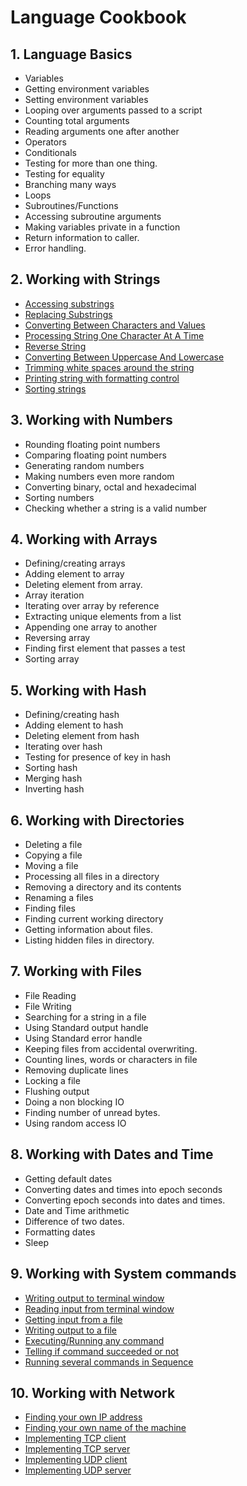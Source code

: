 # Language Cookbook

## 1. Language Basics
* Variables
* Getting environment variables
* Setting environment variables
* Looping over arguments passed to a script
* Counting total arguments
* Reading arguments one after another
* Operators
* Conditionals
* Testing for more than one thing.
* Testing for equality
* Branching many ways
* Loops
* Subroutines/Functions
* Accessing subroutine arguments
* Making variables private in a function
* Return information to caller.
* Error handling.

## 2. Working with Strings 
* [Accessing substrings](Strings/Strings_AccessingSubstrings.md)
* [Replacing Substrings](Strings/Strings_ReplacingSubstrings.md)
* [Converting Between Characters and Values](Strings/Strings_ConvertingBetweenCharsAndValues.md)
* [Processing String One Character At A Time](Strings/String_ProcessingOneCharAtTime.md)
* [Reverse String](Strings/String_ReverseString.md)
* [Converting Between Uppercase And Lowercase](Strings/String_ConvertingCase.md)
* [Trimming white spaces around the string](Strings/String_TrimmingBlanks.md)
* [Printing string with formatting control](Strings/String_PrintStringWithFormatting.md)
* [Sorting strings](Strings/String_SortingString.md)

## 3. Working with Numbers
* Rounding floating point numbers
* Comparing floating point numbers
* Generating random numbers
* Making numbers even more random
* Converting binary, octal and hexadecimal
* Sorting numbers
* Checking whether a string is a valid number

## 4. Working with Arrays
* Defining/creating arrays
* Adding element to array
* Deleting element from array.
* Array iteration
* Iterating over array by reference
* Extracting unique elements from a list
* Appending one array to another
* Reversing array
* Finding first element that passes a test
* Sorting array

## 5. Working with Hash
* Defining/creating hash
* Adding element to hash
* Deleting element from hash
* Iterating over hash
* Testing for presence of key in hash
* Sorting hash
* Merging hash
* Inverting hash

## 6. Working with Directories
* Deleting a file
* Copying a file
* Moving a file
* Processing all files in a directory
* Removing a directory and its contents
* Renaming a files
* Finding files
* Finding current working directory
* Getting information about files.
* Listing hidden files in directory.

## 7. Working with Files
* File Reading
* File Writing
* Searching for a string in a file
* Using Standard output handle
* Using Standard error handle
* Keeping files from accidental overwriting.
* Counting lines, words or characters in file
* Removing duplicate lines
* Locking a file
* Flushing output
* Doing a non blocking IO
* Finding number of unread bytes.
* Using random access IO

## 8. Working with Dates and Time
* Getting default dates
* Converting dates and times into epoch seconds
* Converting epoch seconds into dates and times.
* Date and Time arithmetic
* Difference of two dates.
* Formatting dates
* Sleep

## 9. Working with System commands
* [Writing output to terminal window](Systems/System_WritingToTerminalWindow.md)
* [Reading input from terminal window](Systems/System_GetInputFromTerminalWindow.md)
* [Getting input from a file](Systems/System_GetInputFromFile.md)
* [Writing output to a file](Systems/System_WriteOutputToFile.md)
* [Executing/Running any command](Systems/System_ExecuteAnyCommand.md)
* [Telling if command succeeded or not](Systems/System_TestIfCommandSucceeded.md)
* [Running several commands in Sequence](Systems/System_ExecuteSeveralCommandsInSequence.md)

## 10. Working with Network
* [Finding your own IP address](Network/Network_FindOwnIPAddress.md)
* [Finding your own name of the machine](Network/Network_FindingYourMachineName.md)
* [Implementing TCP client](Network/Network_TCPClient.md)
* [Implementing TCP server](Network/Network_TCPServer.md)
* [Implementing UDP client](Network/Network_UDPClient.md)
* [Implementing UDP server](Network/Network_UDPServer.md)
